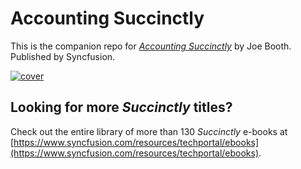 # Accounting Succinctly
This is the companion repo for [*Accounting Succinctly*](https://www.syncfusion.com/resources/techportal/details/ebooks/accounting) by Joe Booth. Published by Syncfusion.

[![cover](https://github.com/SyncfusionSuccinctlyE-Books/Accounting-Succinctly/blob/master/cover.png)](https://www.syncfusion.com/resources/techportal/details/ebooks/accounting)

## Looking for more _Succinctly_ titles?

Check out the entire library of more than 130 _Succinctly_ e-books at [https://www.syncfusion.com/resources/techportal/ebooks](https://www.syncfusion.com/resources/techportal/ebooks).